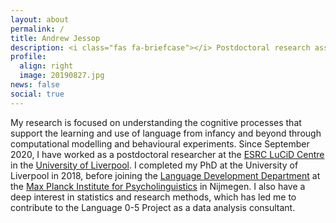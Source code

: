 ```yaml
---
layout: about
permalink: /
title: Andrew Jessop
description: <i class="fas fa-briefcase"></i> Postdoctoral research associate<br><br><i class="fas fa-university"></i>ESRC LuCiD Centre at The University of Liverpool<br><br><i class="fas fa-envelope"></i> andrew.jessop (at) [liverpool.ac.uk]
profile:
  align: right
  image: 20190827.jpg
news: false
social: true
---
```


My research is focused on understanding the cognitive processes that support the learning and use of language from infancy and beyond through computational modelling and behavioural experiments. Since September 2020, I have worked as a postdoctoral researcher at the [ESRC LuCiD Centre](http://lucid.ac.uk/) in the [University of Liverpool](https://www.liverpool.ac.uk/institute-of-life-and-human-sciences/schools-and-departments/department-of-psychological-sciences/research/language-and-development/). I completed my PhD at the University of Liverpool in 2018, before joining the [Language Development Department](https://www.mpi.nl/departments/language-development) at the [Max Planck Institute for Psycholinguistics](https://www.mpi.nl/) in Nijmegen. I also have a deep interest in statistics and research methods, which has led me to contribute to the Language 0-5 Project as a data analysis consultant.
